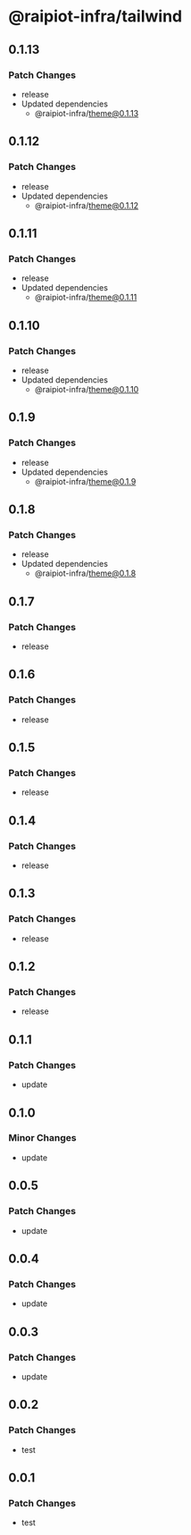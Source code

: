 # @raipiot-infra/tailwind

## 0.1.13

### Patch Changes

- release
- Updated dependencies
  - @raipiot-infra/theme@0.1.13

## 0.1.12

### Patch Changes

- release
- Updated dependencies
  - @raipiot-infra/theme@0.1.12

## 0.1.11

### Patch Changes

- release
- Updated dependencies
  - @raipiot-infra/theme@0.1.11

## 0.1.10

### Patch Changes

- release
- Updated dependencies
  - @raipiot-infra/theme@0.1.10

## 0.1.9

### Patch Changes

- release
- Updated dependencies
  - @raipiot-infra/theme@0.1.9

## 0.1.8

### Patch Changes

- release
- Updated dependencies
  - @raipiot-infra/theme@0.1.8

## 0.1.7

### Patch Changes

- release

## 0.1.6

### Patch Changes

- release

## 0.1.5

### Patch Changes

- release

## 0.1.4

### Patch Changes

- release

## 0.1.3

### Patch Changes

- release

## 0.1.2

### Patch Changes

- release

## 0.1.1

### Patch Changes

- update

## 0.1.0

### Minor Changes

- update

## 0.0.5

### Patch Changes

- update

## 0.0.4

### Patch Changes

- update

## 0.0.3

### Patch Changes

- update

## 0.0.2

### Patch Changes

- test

## 0.0.1

### Patch Changes

- test
